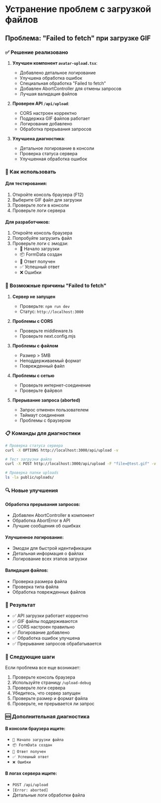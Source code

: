 # Устранение проблем с загрузкой файлов

## Проблема: "Failed to fetch" при загрузке GIF

### ✅ Решение реализовано

1. **Улучшен компонент `avatar-upload.tsx`**:
   - Добавлено детальное логирование
   - Улучшена обработка ошибок
   - Специальная обработка "Failed to fetch"
   - Добавлен AbortController для отмены запросов
   - Лучшая валидация файлов

2. **Проверен API `/api/upload`**:
   - CORS настроен корректно
   - Поддержка GIF файлов работает
   - Логирование добавлено
   - Обработка прерывания запросов

3. **Улучшена диагностика**:
   - Детальное логирование в консоли
   - Проверка статуса сервера
   - Улучшенная обработка ошибок

### 🔧 Как использовать

#### Для тестирования:
1. Откройте консоль браузера (F12)
2. Выберите GIF файл для загрузки
3. Проверьте логи в консоли
4. Проверьте логи сервера

#### Для разработчиков:
1. Откройте консоль браузера
2. Попробуйте загрузить файл
3. Проверьте логи с эмодзи:
   - 🚀 Начало загрузки
   - 📦 FormData создан
   - 📡 Ответ получен
   - ✅ Успешный ответ
   - ❌ Ошибки

### 🐛 Возможные причины "Failed to fetch"

1. **Сервер не запущен**
   - Проверьте: `npm run dev`
   - Статус: `http://localhost:3000`

2. **Проблемы с CORS**
   - Проверьте middleware.ts
   - Проверьте next.config.mjs

3. **Проблемы с файлом**
   - Размер > 5MB
   - Неподдерживаемый формат
   - Поврежденный файл

4. **Проблемы с сетью**
   - Проверьте интернет-соединение
   - Проверьте файрвол

5. **Прерывание запроса (aborted)**
   - Запрос отменен пользователем
   - Таймаут соединения
   - Проблемы с браузером

### 📋 Команды для диагностики

```bash
# Проверка статуса сервера
curl -X OPTIONS http://localhost:3000/api/upload -v

# Тест загрузки файла
curl -X POST http://localhost:3000/api/upload -F "file=@test.gif" -v

# Проверка папки uploads
ls -la public/uploads/
```

### 🔍 Новые улучшения

#### Обработка прерывания запросов:
- Добавлен AbortController в компонент
- Обработка AbortError в API
- Лучшие сообщения об ошибках

#### Улучшенное логирование:
- Эмодзи для быстрой идентификации
- Детальная информация о файлах
- Логирование всех этапов загрузки

#### Валидация файлов:
- Проверка размера файла
- Проверка типа файла
- Обработка поврежденных файлов

### 🎯 Результат

- ✅ API загрузки работает корректно
- ✅ GIF файлы поддерживаются
- ✅ CORS настроен правильно
- ✅ Логирование добавлено
- ✅ Обработка ошибок улучшена
- ✅ Прерывание запросов обрабатывается

### 📝 Следующие шаги

Если проблема все еще возникает:

1. Проверьте консоль браузера
2. Используйте страницу `/upload-debug`
3. Проверьте логи сервера
4. Убедитесь, что сервер запущен
5. Проверьте размер и формат файла
6. Проверьте, не прерывается ли запрос

### 🆘 Дополнительная диагностика

#### В консоли браузера ищите:
- `🚀 Начало загрузки файла`
- `📦 FormData создан`
- `📡 Ответ получен`
- `✅ Успешный ответ`
- `❌ Ошибки`

#### В логах сервера ищите:
- `POST /api/upload`
- `[Error: aborted]`
- Детальные логи обработки файла 